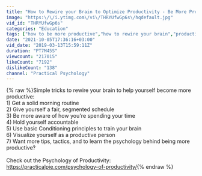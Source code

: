 ```yaml
---
title: "How to Rewire your Brain to Optimize Productivity - Be More Productive"
image: "https:\/\/i.ytimg.com\/vi\/THRYUfwGp6s\/hqdefault.jpg"
vid_id: "THRYUfwGp6s"
categories: "Education"
tags: ["how to be more productive","how to rewire your brain","productivity hacks"]
date: "2021-10-05T17:36:16+03:00"
vid_date: "2019-03-13T15:59:11Z"
duration: "PT7M45S"
viewcount: "217015"
likeCount: "7192"
dislikeCount: "138"
channel: "Practical Psychology"
---
```

{% raw %}Simple tricks to rewire your brain to help yourself become more productive: <br />1) Get a solid morning routine<br />2) Give yourself a fair, segmented schedule<br />3) Be more aware of how you're spending your time<br />4) Hold yourself accountable<br />5) Use basic Conditioning principles to train your brain<br />6) Visualize yourself as a productive person<br />7) Want more tips, tactics, and to learn the psychology behind being more productive? <br /><br />Check out the Psychology of Productivity: <a rel="nofollow" target="blank" href="https://practicalpie.com/psychology-of-productivity/">https://practicalpie.com/psychology-of-productivity/</a>{% endraw %}
